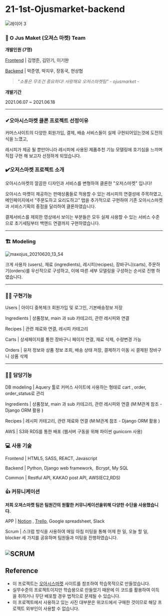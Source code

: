 # 21-1st-Ojusmarket-backend
![레이어 3](https://user-images.githubusercontent.com/78678551/122677514-92942900-d21d-11eb-8ddb-d94491a41c57.png)

### 🌽 O Jus Maket (오져스 마켓) **Team**

**개발인원 (7명)**

[Frontend](https://github.com/wecode-bootcamp-korea/21-1st-Ojusmarket-frontend) |  김명준, 김민기, 이기완

[Backend](https://github.com/wecode-bootcamp-korea/21-1st-Ojusmarket-backend) | 박준영, 박지우, 장동국, 현상협

> *"소통은 무조건 중요하다! 사랑해요 오저스마켓팀" - ojusmarket -*
> 

**개발기간**

2021.06.07 ~ 2021.06.18

---

### ✔오아시스마켓 클론 프로젝트 선정이유

커머스사이트의 다양한 회원가입, 결제, 배송 서비스들이 실제 구현되어있는것에 도전의식을 느꼈고, 

레시피가 제공 될 뿐만아니라 레시피에 사용된 제품추천 기능 모델링에 호기심을 느끼며 직접 구현 해 보고자 선정하게 되었습니다.

### ✔️오저스마켓 프로젝트 소개

오아시스마켓의 깔끔한 디자인과 서비스를 변형하여 클론한 "오저스마켓" 입니다!

오아시스 마켓이 제공하는 판매상품들로 적용할 수 있는 레시피의 연결성에 주목하였고, 메인페이지에서 “주문도하고 요리도하고” 탭을 추가적으로 구현하여 기존 오아시스마켓과 서비스기획의 중점을 달리하여 클론하였습니다.

결제서비스를 제외한 영상에서 보이는 부분들은 모두 실제 사용할 수 있는 서비스 수준으로 초기세팅부터 백앤드 연결까지 구현하였습니다.

---

### 🏗 Modeling

![maxojus_20210620_13_54](https://user-images.githubusercontent.com/78678551/122676732-3d0a4d00-d21a-11eb-9e14-6e251319ece6.png)

크게 사용자 (users), 재료 (ingredients), 레시피(recipes), 장바구니(carts), 주문하기(orders)를 우선적으로 구성하고, 이에 따른 세부 모델링을 구성하는 순서로 진행 하였습니다.



---

### 🧑‍💻 구현기능

Users | 아이디 중복체크 회원가입 및 로그인, 기본배송정보 저장

Ingredients | 상품정보, main 과 sub 카테고리, 관련 레시피와 연결

Recipes | 관련 재료와 연결, 레시피 카테고리

Carts | 상세페이지를 통한 장바구니 페이지 연결, 재료 삭제, 수량변경 가능

Orders | 유저 정보와 상품 정보 조회, 배송 상태 저장, 결제하기 이동 시 결제된 장바구니 상품 삭제  

---


### 🧑‍💻 담당기능

DB modeling | Aquery 툴로 커머스 사이트에 사용하는 형태로 cart , order, order_status로 관리 

Ingredients | 상품정보, main 과 sub 카테고리, 관련 레시피와 연결 (M:M관계 참조 - Django ORM 활용 )

Recipes |  레시피 카테고리, 관련 재료와 연결 (M:M관계 참조 - Django ORM 활용 )

AWS | S3와 RDS를 통한 배포 (웹서버 구동을 위해 파이썬 gunicorn 사용) 



### 💻 사용 기술

Frontend | HTML5, SASS, REACT, Javascript

Backend |  Python, Django web framework,  Bcrypt, My SQL

Common | Restful API, KAKAO post API, AWS(EC2,RDS)

### 👍 커뮤니케이션

**저희 오져스마켓 팀은 팀원간의 원활한 커뮤니케이션을위해 다양한 수단을 사용했습니다.**

APP | [Notion](https://www.notion.so/163f5d1be77f4dd7a33ec0377c2f0a6a) , [Trello](https://trello.com/b/S8Bjq4QR/ojusmarket), Google spreadsheet, Slack

Scrum | 스크럼 방식을 사용하여 매일 아침 미팅을 통해 어제 한 일, 오늘 할 일, blocker 세 가지를 공유하며 팀원들과 미팅을 진행하였습니다.

![SCRUM](https://user-images.githubusercontent.com/78678551/122676713-282db980-d21a-11eb-9105-ea9fb73a2fb8.png)
---

## **Reference**

- 이 프로젝트는 [오아시스마켓](https://www.oasis.co.kr/main) 사이트를 참조하여 학습목적으로 만들었습니다.
- 실무수준의 프로젝트이지만 학습용으로 만들었기 때문에 이 코드를 활용하여 이득을 취하거나 무단 배포할 경우 법적으로 문제될 수 있습니다.
- 이 프로젝트에서 사용하고 있는 사진 대부분은 위코드에서 구매한 것이므로 해당 프로젝트 외부인이 사용할 수 없습니다.

